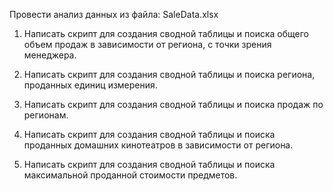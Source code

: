 Провести анализ данных из файла: SaleData.xlsx

1) Написать скрипт для создания сводной таблицы и поиска общего объем продаж в зависимости от региона, с точки зрения менеджера.

2) Написать скрипт для создания сводной таблицы и поиска региона, проданных единиц измерения.

3) Написать скрипт для создания сводной таблицы и поиска продаж по регионам.

4) Написать скрипт для создания сводной таблицы и поиска проданных домашних кинотеатров  в зависимости от региона. 

5) Написать скрипт для создания сводной таблицы и поиска максимальной проданной стоимости предметов.

